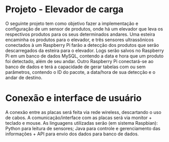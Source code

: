 # Projeto - Elevador de carga
O seguinte projeto tem como objetivo fazer a implementação e configuração de um sensor de produtos, onde há um elevador que leva os respectivos produtos para os seus determinados andares.
Uma esteira encaminha os produtos para o elevador, e três sensores ultrassônicos conectados à um Raspberry Pi farão a detecção dos produtos que serão descarregados da esteira para o elevador.
Logs serão salvos no Raspberry Pi em um banco de dados MySQL, contendo a data e hora que um produto foi detectado, além de seu andar.
Outro Raspberry Pi conectará-se ao banco de dados e terá a capacidade de gerar tabelas com ou sem parâmetros, contendo o ID do pacote, a data/hora de sua detecção e o andar de destino.
# Conexão e interface de usuário
A conexão entre as placas será feita via rede wireless, descartando o uso de cabos.
A comunicação/interface com as placas será via monitor + teclado e mouse.
As linguagens utilizadas serão (em sistema Raspbian):
Python para leitura de sensores;
Java para controle e gerenciamento das informações + API para envio dos dados para banco de dados.
